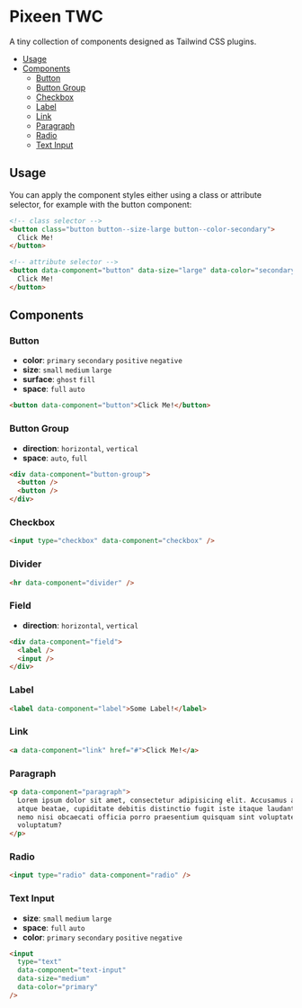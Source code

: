 # Pixeen TWC

A tiny collection of components designed as Tailwind CSS plugins.

- [Usage](#usage)
- [Components](#components)
  - [Button](#button)
  - [Button Group](#button-group)
  - [Checkbox](#checkbox)
  - [Label](#label)
  - [Link](#link)
  - [Paragraph](#paragraph)
  - [Radio](#radio)
  - [Text Input](#text-input)

## Usage

You can apply the component styles either using a class or attribute selector, for example with the button component:

```html
<!-- class selector -->
<button class="button button--size-large button--color-secondary">
  Click Me!
</button>

<!-- attribute selector -->
<button data-component="button" data-size="large" data-color="secondary">
  Click Me!
</button>
```

## Components

### Button

- **color**: `primary` `secondary` `positive` `negative`
- **size**: `small` `medium` `large`
- **surface**: `ghost` `fill`
- **space**: `full` `auto`

```html
<button data-component="button">Click Me!</button>
```

### Button Group

- **direction**: `horizontal`, `vertical`
- **space**: `auto`, `full`

```html
<div data-component="button-group">
  <button />
  <button />
</div>
```

### Checkbox

```html
<input type="checkbox" data-component="checkbox" />
```

### Divider

```html
<hr data-component="divider" />
```

### Field

- **direction**: `horizontal`, `vertical`

```html
<div data-component="field">
  <label />
  <input />
</div>
```

### Label

```html
<label data-component="label">Some Label!</label>
```

### Link

```html
<a data-component="link" href="#">Click Me!</a>
```

### Paragraph

```html
<p data-component="paragraph">
  Lorem ipsum dolor sit amet, consectetur adipisicing elit. Accusamus aliquid
  atque beatae, cupiditate debitis distinctio fugit iste itaque laudantium natus
  nemo nisi obcaecati officia porro praesentium quisquam sint voluptate
  voluptatum?
</p>
```

### Radio

```html
<input type="radio" data-component="radio" />
```

### Text Input

- **size**: `small` `medium` `large`
- **space**: `full` `auto`
- **color**: `primary` `secondary` `positive` `negative`

```html
<input
  type="text"
  data-component="text-input"
  data-size="medium"
  data-color="primary"
/>
```
